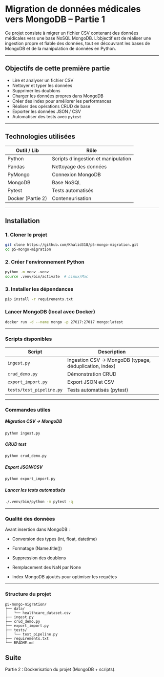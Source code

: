 # Migration de données médicales vers MongoDB – Partie 1

Ce projet consiste à migrer un fichier CSV contenant des données médicales vers une base NoSQL MongoDB. L’objectif est de réaliser une ingestion propre et fiable des données, tout en découvrant les bases de MongoDB et de la manipulation de données en Python.

---

## Objectifs de cette première partie

- Lire et analyser un fichier CSV  
- Nettoyer et typer les données  
- Supprimer les doublons  
- Charger les données propres dans MongoDB  
- Créer des index pour améliorer les performances  
- Réaliser des opérations CRUD de base  
- Exporter les données JSON / CSV  
- Automatiser des tests avec `pytest`

---

## Technologies utilisées

| Outil / Lib | Rôle |
|--------------|------|
| Python | Scripts d’ingestion et manipulation |
| Pandas | Nettoyage des données |
| PyMongo | Connexion MongoDB |
| MongoDB | Base NoSQL |
| Pytest | Tests automatisés |
| Docker (Partie 2) | Conteneurisation |

---


## Installation

### 1. Cloner le projet
```bash
git clone https://github.com/Khalid318/p5-mongo-migration.git
cd p5-mongo-migration
```

### 2. Créer l'environnement Python
```bash
python -m venv .venv
source .venv/bin/activate  # Linux/Mac
```

### 3. Installer les dépendances
```bash
pip install -r requirements.txt
```

### Lancer MongoDB (local avec Docker)
```bash
docker run -d --name mongo -p 27017:27017 mongo:latest
```
___

### Scripts disponibles
| Script                   | Description                                            |
| ------------------------ | ------------------------------------------------------ |
| `ingest.py`              | Ingestion CSV → MongoDB (typage, déduplication, index) |
| `crud_demo.py`           | Démonstration CRUD                                     |
| `export_import.py`       | Export JSON et CSV                                     |
| `tests/test_pipeline.py` | Tests automatisés (pytest)                             |

___

### Commandes utiles

##### Migration CSV → MongoDB
```bash
python ingest.py
```

##### CRUD test
```bash
python crud_demo.py
```

##### Export JSON/CSV
```bash
python export_import.py
```

##### Lancer les tests automatisés
```bash
./.venv/bin/python -m pytest -q
```

___

### Qualité des données

Avant insertion dans MongoDB :

- Conversion des types (int, float, datetime)

- Formatage (Name.title())

- Suppression des doublons

- Remplacement des NaN par None

- Index MongoDB ajoutés pour optimiser les requêtes

___

### Structure du projet

```text
p5-mongo-migration/
├── data/
│   └── healthcare_dataset.csv
├── ingest.py
├── crud_demo.py
├── export_import.py
├── tests/
│   └── test_pipeline.py
├── requirements.txt
└── README.md
```



## Suite

Partie 2 : Dockerisation du projet (MongoDB + scripts).

